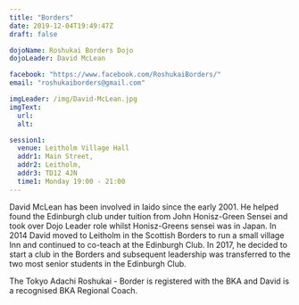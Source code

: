 ```yaml
---
title: "Borders"
date: 2019-12-04T19:49:47Z
draft: false

dojoName: Roshukai Borders Dojo
dojoLeader: David McLean

facebook: "https://www.facebook.com/RoshukaiBorders/"
email: "roshukaiborders@gmail.com"

imgLeader: /img/David-McLean.jpg
imgText:
  url:
  alt:

session1:
  venue: Leitholm Village Hall
  addr1: Main Street,
  addr2: Leitholm,
  addr3: TD12 4JN
  time1: Monday 19:00 - 21:00
---
```


David McLean has been involved in Iaido since the early 2001. He helped found the Edinburgh club under tuition from John Honisz-Green Sensei and took over Dojo Leader role whilst Honisz-Greens sensei was in Japan. In 2014 David moved to Leitholm in the Scottish Borders to run a small village Inn and continued to co-teach at the Edinburgh Club. In 2017, he decided to start a club in the Borders and subsequent leadership was transferred to the two most senior students in the Edinburgh Club.  

The Tokyo Adachi Roshukai - Border is registered with the BKA and David is a recognised BKA Regional Coach.  

